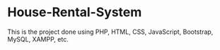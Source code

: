 # House-Rental-System
This is the project done using PHP, HTML, CSS, JavaScript, Bootstrap, MySQL, XAMPP, etc.
